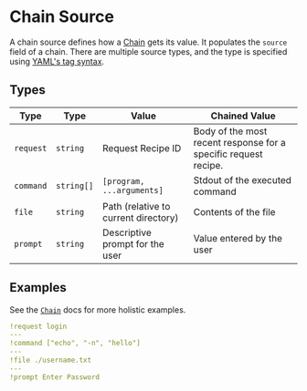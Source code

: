 # Chain Source

A chain source defines how a [Chain](./chain.md) gets its value. It populates the `source` field of a chain. There are multiple source types, and the type is specified using [YAML's tag syntax](https://yaml.org/spec/1.2.2/#24-tags).

## Types

| Type      | Type       | Value                                | Chained Value                                                   |
| --------- | ---------- | ------------------------------------ | --------------------------------------------------------------- |
| `request` | `string`   | Request Recipe ID                    | Body of the most recent response for a specific request recipe. |
| `command` | `string[]` | `[program, ...arguments]`            | Stdout of the executed command                                  |
| `file`    | `string`   | Path (relative to current directory) | Contents of the file                                            |
| `prompt`  | `string`   | Descriptive prompt for the user      | Value entered by the user                                       |

## Examples

See the [`Chain`](./chain.md) docs for more holistic examples.

```yaml
!request login
---
!command ["echo", "-n", "hello"]
---
!file ./username.txt
---
!prompt Enter Password
```

